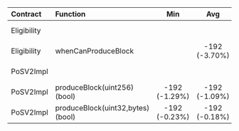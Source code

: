 | Contract | Function | Min | Avg | Max |
| :- | :- | :-: | :-: | :-: |
| Eligibility | | | | -13212 (-6.28%) |
| Eligibility | whenCanProduceBlock | | -192 (-3.70%) | -192 (-2.48%) |
| PoSV2Impl | | | | -200 (-0.01%) |
| PoSV2Impl | produceBlock(uint256)(bool) | -192 (-1.29%) | -192 (-1.09%) | -192 (-0.52%) |
| PoSV2Impl | produceBlock(uint32,bytes)(bool) | -192 (-0.23%) | -192 (-0.18%) | -192 (-0.14%) |
